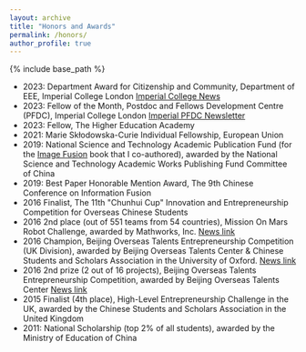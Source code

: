 ```yaml
---
layout: archive
title: "Honors and Awards"
permalink: /honors/
author_profile: true
---
```

{% include base_path %}


- 2023: Department Award for Citizenship and Community, Department of EEE, Imperial College London [Imperial College News](https://www.imperial.ac.uk/news/250163/great-contributions-eee-thanks-celebrates-colleagues/)  
- 2023: Fellow of the Month, Postdoc and Fellows Development Centre (PFDC), Imperial College London [Imperial PFDC Newsletter](https://icpostdocfellowsdevelopmentcentreepm.newsweaver.com/6fmnosak95/1fftgrnkwzim5ti3wepqzp?lang=en&a=2&p=11850824&t=4496005)
- 2023: Fellow,  The Higher Education Academy
- 2021: Marie Skłodowska-Curie Individual Fellowship, European Union
- 2019: National Science and Technology Academic Publication Fund (for the [Image Fusion](https://link.springer.com/book/10.1007/978-981-15-4867-3#aboutAuthors) book that I co-authored), awarded by the National Science and Technology Academic Works Publishing Fund Committee of China
- 2019: Best Paper Honorable Mention Award, The 9th Chinese Conference on Information Fusion
- 2016   Finalist, The 11th "Chunhui Cup" Innovation and Entrepreneurship Competition for Overseas Chinese Students 
- 2016   2nd place (out of 551 teams from 54 countries), Mission On Mars Robot Challenge, awarded by Mathworks, Inc. [News link](https://www.sems.qmul.ac.uk/news/4297/sems-qstar-beat-over-550-to-win-second-prize-in-robot-competition)
- 2016   Champion, Beijing Overseas Talents Entrepreneurship Competition (UK Division), awarded by Beijing Overseas Talents Center & Chinese Students and Scholars Association in the University of Oxford. [News link](https://www.sems.qmul.ac.uk/news/4303/sems-students-win-2016-beijing-overseas-talent-entrepreneurship-challenge)
- 2016   2nd prize (2 out of 16 projects), Beijing Overseas Talents Entrepreneurship Competition, awarded by Beijing Overseas Talents Center [News link](https://www.sems.qmul.ac.uk/news/4311/beijing-overseas-talents-entrepreneurship-competition-more-success-for-sems-student)
- 2015   Finalist (4th place), High-Level Entrepreneurship Challenge in the UK, awarded by the Chinese Students and Scholars Association in the United Kingdom 
- 2011: National Scholarship (top 2% of all students), awarded by the Ministry of Education of China 
